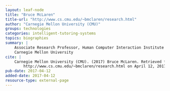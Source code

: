 ```yaml
---
layout: leaf-node
title: "Bruce McLaren"
title-url: "http://www.cs.cmu.edu/~bmclaren/research.html"
author: "Carnegie Mellon University (CMU)"
groups: technologies
categories: intelligent-tutoring-systems
topics: biographies
summary: |
    Associate Research Professor, Human Computer Interaction Institute
    Carnegie Mellon University
cite: |
    Carnegie Mellon University (CMU). (2017) Bruce McLaren. Retrieved from:
        http://www.cs.cmu.edu/~bmclaren/research.html on April 12, 2017.
pub-date: 2017-04-12
added-date: 2017-04-12
resource-type: external-page
---
```

